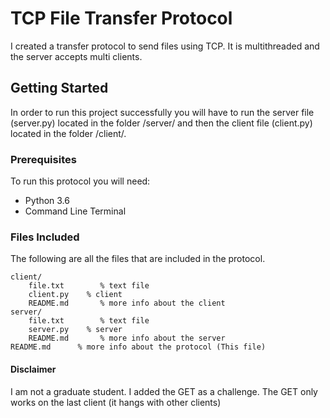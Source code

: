 # TCP File Transfer Protocol

I created a transfer protocol to send files using TCP. It is multithreaded and the server accepts multi clients.

## Getting Started

In order to run this project successfully you will have to run the server file (server.py) located in the folder /server/ and then the client file (client.py) located in the folder /client/.

### Prerequisites

To run this protocol you will need:
* Python 3.6
* Command Line Terminal

### Files Included

The following are all the files that are included in the protocol.

```
client/
    file.txt        % text file
    client.py    % client
    README.md       % more info about the client
server/
    file.txt        % text file
    server.py    % server
    README.md       % more info about the server
README.md      % more info about the protocol (This file)
```

#### Disclaimer
I am not a graduate student. I added the GET as a challenge. The GET only works on the last client (it hangs with other clients)
